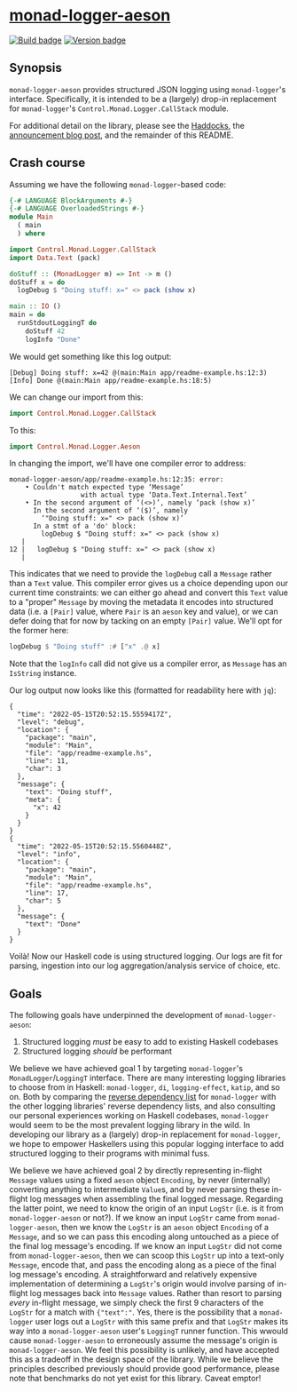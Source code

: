 # [monad-logger-aeson][]

[![Build badge][]][build]
[![Version badge][]][version]

## Synopsis

`monad-logger-aeson` provides structured JSON logging using `monad-logger`'s
interface. Specifically, it is intended to be a (largely) drop-in replacement
for `monad-logger`'s `Control.Monad.Logger.CallStack` module.

For additional detail on the library, please see the [Haddocks][], the
[announcement blog post][], and the remainder of this README.

## Crash course

Assuming we have the following `monad-logger`-based code:

```haskell
{-# LANGUAGE BlockArguments #-}
{-# LANGUAGE OverloadedStrings #-}
module Main
  ( main
  ) where

import Control.Monad.Logger.CallStack
import Data.Text (pack)

doStuff :: (MonadLogger m) => Int -> m ()
doStuff x = do
  logDebug $ "Doing stuff: x=" <> pack (show x)

main :: IO ()
main = do
  runStdoutLoggingT do
    doStuff 42
    logInfo "Done"
```

We would get something like this log output:

```text
[Debug] Doing stuff: x=42 @(main:Main app/readme-example.hs:12:3)
[Info] Done @(main:Main app/readme-example.hs:18:5)
```

We can change our import from this:

```haskell
import Control.Monad.Logger.CallStack
```

To this:

```haskell
import Control.Monad.Logger.Aeson
```

In changing the import, we'll have one compiler error to address:

```text
monad-logger-aeson/app/readme-example.hs:12:35: error:
    • Couldn't match expected type ‘Message’
                  with actual type ‘Data.Text.Internal.Text’
    • In the second argument of ‘(<>)’, namely ‘pack (show x)’
      In the second argument of ‘($)’, namely
        ‘"Doing stuff: x=" <> pack (show x)’
      In a stmt of a 'do' block:
        logDebug $ "Doing stuff: x=" <> pack (show x)
   |
12 |   logDebug $ "Doing stuff: x=" <> pack (show x)
   |
```

This indicates that we need to provide the `logDebug` call a `Message` rather
than a `Text` value. This compiler error gives us a choice depending upon our
current time constraints: we can either go ahead and convert this `Text` value
to a "proper" `Message` by moving the metadata it encodes into structured data
(i.e.  a `[Pair]` value, where `Pair` is an `aeson` key and value), or we can
defer doing that for now by tacking on an empty `[Pair]` value. We'll opt for
the former here:

```haskell
logDebug $ "Doing stuff" :# ["x" .@ x]
```

Note that the `logInfo` call did not give us a compiler error, as `Message` has
an `IsString` instance.

Our log output now looks like this (formatted for readability here with `jq`):

```jsonl
{
  "time": "2022-05-15T20:52:15.5559417Z",
  "level": "debug",
  "location": {
    "package": "main",
    "module": "Main",
    "file": "app/readme-example.hs",
    "line": 11,
    "char": 3
  },
  "message": {
    "text": "Doing stuff",
    "meta": {
      "x": 42
    }
  }
}
{
  "time": "2022-05-15T20:52:15.5560448Z",
  "level": "info",
  "location": {
    "package": "main",
    "module": "Main",
    "file": "app/readme-example.hs",
    "line": 17,
    "char": 5
  },
  "message": {
    "text": "Done"
  }
}
```

Voilà! Now our Haskell code is using structured logging. Our logs are fit for
parsing, ingestion into our log aggregation/analysis service of choice, etc.

## Goals

The following goals have underpinned the development of `monad-logger-aeson`:

1. Structured logging _must_ be easy to add to existing Haskell codebases
1. Structured logging _should_ be performant

We believe we have achieved goal 1 by targeting `monad-logger`'s
`MonadLogger`/`LoggingT` interface. There are many interesting logging libraries
to choose from in Haskell: `monad-logger`, `di`, `logging-effect`, `katip`, and
so on. Both by comparing the [reverse dependency list][] for `monad-logger` with
the other logging libraries' reverse dependency lists, and also consulting our
personal experiences working on Haskell codebases, `monad-logger` would seem to
be the most prevalent logging library in the wild. In developing our library as
a (largely) drop-in replacement for `monad-logger`, we hope to empower
Haskellers using this popular logging interface to add structured logging to
their programs with minimal fuss.

We believe we have achieved goal 2 by directly representing in-flight `Message`
values using a fixed `aeson` object `Encoding`, by never (internally) converting
anything to intermediate `Value`s, and by never parsing these in-flight log
messages when assembling the final logged message. Regarding the latter point,
we need to know the origin of an input `LogStr` (i.e. is it from
`monad-logger-aeson` or not?). If we know an input `LogStr` came from
`monad-logger-aeson`, then we know the `LogStr` is an `aeson` object `Encoding`
of a `Message`, and so we can pass this encoding along untouched as a piece of
the final log message's encoding. If we know an input `LogStr` did not come from
`monad-logger-aeson`, then we can scoop this `LogStr` up into a text-only
`Message`, encode that, and pass the encoding along as a piece of the final log
message's encoding. A straightforward and relatively expensive implementation of
determining a `LogStr`'s origin would involve parsing of in-flight log messages
back into `Message` values. Rather than resort to parsing _every_ in-flight
message, we simply check the first 9 characters of the `LogStr` for a match with
`{"text":"`. Yes, there is the possibility that a `monad-logger` user logs out a
`LogStr` with this same prefix and that `LogStr` makes its way into a
`monad-logger-aeson` user's `LoggingT` runner function.  This wwould cause
`monad-logger-aeson` to erroneously assume the message's origin is
`monad-logger-aeson`. We feel this possibility is unlikely, and have accepted
this as a tradeoff in the design space of the library. While we believe the
principles described previously should provide good performance, please note
that benchmarks do not yet exist for this library.  Caveat emptor!

[monad-logger-aeson]: https://github.com/jship/monad-logger-aeson
[Build badge]: https://github.com/jship/monad-logger-aeson/workflows/CI/badge.svg
[build]: https://github.com/jship/monad-logger-aeson/actions
[Version badge]: https://img.shields.io/hackage/v/monad-logger-aeson?color=brightgreen&label=version&logo=haskell
[version]: https://hackage.haskell.org/package/monad-logger-aeson
[Haddocks]: https://hackage.haskell.org/package/monad-logger-aeson
[announcement blog post]: https://jship.github.io
[reverse dependency list]: https://packdeps.haskellers.com/reverse/monad-logger
